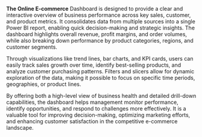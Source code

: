**The Online E-commerce** Dashboard is designed to provide a clear and interactive overview of business performance across key sales, customer, and product metrics. It consolidates data from multiple sources into a single Power BI report, enabling quick decision-making and strategic insights. The dashboard highlights overall revenue, profit margins, and order volumes, while also breaking down performance by product categories, regions, and customer segments.

Through visualizations like trend lines, bar charts, and KPI cards, users can easily track sales growth over time, identify best-selling products, and analyze customer purchasing patterns. Filters and slicers allow for dynamic exploration of the data, making it possible to focus on specific time periods, geographies, or product lines.

By offering both a high-level view of business health and detailed drill-down capabilities, the dashboard helps management monitor performance, identify opportunities, and respond to challenges more effectively. It is a valuable tool for improving decision-making, optimizing marketing efforts, and enhancing customer satisfaction in the competitive e-commerce landscape.
